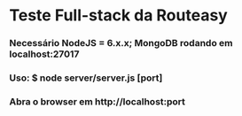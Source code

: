 # Teste Full-stack da Routeasy

### Necessário NodeJS = 6.x.x; MongoDB rodando em localhost:27017

### Uso: $ node server/server.js [port]

### Abra o browser em http://localhost:port